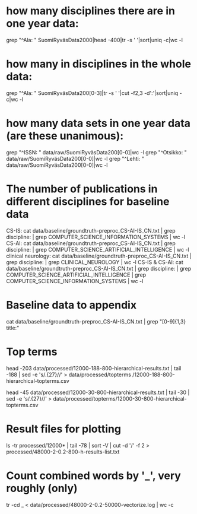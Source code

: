 # how many disciplines there are in one year data:
grep "^Ala: " SuomiRyväsData2000|head -400|tr -s ' '|sort|uniq -c|wc -l
# how many in disciplines in the whole data:
grep "^Ala: " SuomiRyväsData200[0-3]|tr -s ' '|cut -f2,3 -d':'|sort|uniq -c|wc -l

# how many data sets in one year data (are these unanimous):
grep "^ISSN: " data/raw/SuomiRyväsData200[0-0]|wc -l
grep "^Otsikko: " data/raw/SuomiRyväsData200[0-0]|wc -l
grep "^Lehti: " data/raw/SuomiRyväsData200[0-0]|wc -l

# The number of publications in different disciplines for baseline data
CS-IS:
cat data/baseline/groundtruth-preproc_CS-AI-IS_CN.txt | grep discipline: | grep COMPUTER_SCIENCE_INFORMATION_SYSTEMS | wc -l
CS-AI:
cat data/baseline/groundtruth-preproc_CS-AI-IS_CN.txt | grep discipline: | grep COMPUTER_SCIENCE_ARTIFICIAL_INTELLIGENCE | wc -l
clinical neurology:
cat data/baseline/groundtruth-preproc_CS-AI-IS_CN.txt | grep discipline: | grep CLINICAL_NEUROLOGY | wc -l
CS-IS & CS-AI:
cat data/baseline/groundtruth-preproc_CS-AI-IS_CN.txt | grep discipline: | grep COMPUTER_SCIENCE_ARTIFICIAL_INTELLIGENCE | grep COMPUTER_SCIENCE_INFORMATION_SYSTEMS | wc -l


# Baseline data to appendix
cat data/baseline/groundtruth-preproc_CS-AI-IS_CN.txt | grep "[0-9]\{1,3\}  title:"

# Top terms
head -203 data/processed/12000-188-800-hierarchical-results.txt
 | tail -188 | sed -e 's/.\{27\}//' > data/processed/topterms
 /12000-188-800-hierarchical-topterms.csv
 
 head -45 data/processed/12000-30-800-hierarchical-results.txt | tail -30 | sed -e 's/.\{27\}//' > data/processed/topterms/12000-30-800-hierarchical-topterms.csv
 
# Result files for plotting
ls -tr processed/12000* | tail -78 | sort -V | cut -d '/' -f 2 > processed/48000-2-0.2-800-h-results-list.txt

# Count combined words by '_', very roughly (only)
tr -cd _ < data/processed/48000-2-0.2-50000-vectorize.log | wc -c